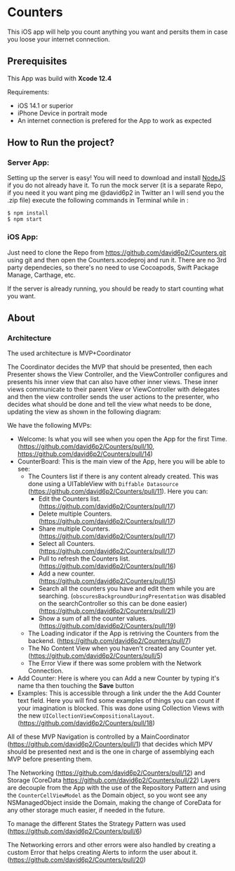 # Counters

This iOS app will help you count anything you want and persits them in case you loose your internet connection.

## Prerequisites

This App was build with **Xcode 12.4**

Requirements:

- iOS 14.1 or superior
- iPhone Device in portrait mode
- An internet connection is prefered for the App to work as expected

## How to Run the project?

### Server App:

Setting up the server is easy! You will need to download and install [NodeJS](https://nodejs.org/en/download/) if you do not already have it. To run the mock server (it is a separate Repo, if you need it you want ping me @david6p2 in Twitter an I will send you the .zip file) execute the following commands in Terminal while in :

```
$ npm install
$ npm start
```

### iOS App:

Just need to clone the Repo from https://github.com/david6p2/Counters.git using git and then open the Counters.xcodeproj and run it. There are no 3rd party dependecies, so there's no need to use Cocoapods, Swift Package Manage, Carthage, etc.

If the server is already running, you should be ready to start counting what you want.

## About

### Architecture

The used architecture is MVP+Coordinator

The Coordinator decides the MVP that should be presented, then each Presenter shows the View Controller, and the ViewController configures and presents his inner view that can also have other inner views. These inner views communicate to their parent View or ViewController with delegates and then the view controller sends the user actions to the presenter, who decides what should be done and tell the view what needs to be done, updating the view as shown in the following diagram:



We have the following MVPs:

- Welcome: Is what you will see when you open the App for the first Time. (https://github.com/david6p2/Counters/pull/10, https://github.com/david6p2/Counters/pull/14)
- CounterBoard: This is the main view of the App, here you will be able to see:
  - The Counters list if there is any content already created. This was done using a UITableView with `Diffable Datasource` (https://github.com/david6p2/Counters/pull/11). Here you can:
    - Edit the Counters list. (https://github.com/david6p2/Counters/pull/17)
    - Delete multiple Counters. (https://github.com/david6p2/Counters/pull/17)
    - Share multiple Counters. (https://github.com/david6p2/Counters/pull/17)
    - Select all Counters. (https://github.com/david6p2/Counters/pull/17)
    - Pull to refresh the Counters list. (https://github.com/david6p2/Counters/pull/16)
    - Add a new counter. (https://github.com/david6p2/Counters/pull/15)
    - Search all the counters you have and edit them while you are searching. (`obscuresBackgroundDuringPresentation` was disabled on the searchController so this can be done easier) (https://github.com/david6p2/Counters/pull/21)
    - Show a sum of all the counter values. (https://github.com/david6p2/Counters/pull/19)
  - The Loading indicator if the App is retriving the Counters from the backend. (https://github.com/david6p2/Counters/pull/7)
  - The No Content View when you haven't created any Counter yet. (https://github.com/david6p2/Counters/pull/5)
  - The Error View if there was some problem with the Network Connection.
- Add Counter: Here is where you can Add a new Counter by typing it's name tha then touching the **Save** button
- Examples: This is accessible through a link under the the Add Counter text field. Here you will find some examples of things you can count if your imagination is blocked. This was done using Collection Views with the new `UICollectionViewCompositionalLayout`. (https://github.com/david6p2/Counters/pull/18)

All of these MVP Navigation is controlled by a MainCoordinator (https://github.com/david6p2/Counters/pull/1) that decides which MPV should be presented next and is the one in charge of assemblying each MVP before presenting them.

The Networking (https://github.com/david6p2/Counters/pull/12) and Storage (CoreData https://github.com/david6p2/Counters/pull/22) Layers are decouple from the App with the use of the Repository Pattern and using the `CounterCellViewModel` as the Domain object, so you wont see any NSManagedObject inside the Domain, making the change of CoreData for any other storage much easier, if needed in the future.

To manage the different States the Strategy Pattern was used (https://github.com/david6p2/Counters/pull/6)

The Networking errors and other errors were also handled by creating a custom Error that helps creating Alerts to inform the user about it. (https://github.com/david6p2/Counters/pull/20)

